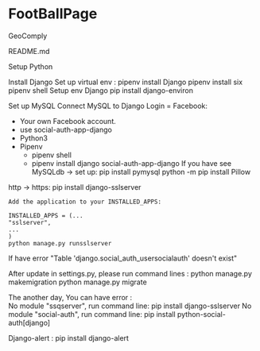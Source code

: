 # FootBallPage
GeoComply

README.md 

Setup Python

Install Django
	Set up virtual env : 
		pipenv install Django
		pipenv install six
		pipenv shell
Setup env Django
	pip install django-environ


Set up MySQL
Connect MySQL to Django
Login = Facebook: 
- Your own Facebook account.
- use social-auth-app-django
- Python3 
- Pipenv
	+ pipenv shell 
	+ pipenv install django social-auth-app-django
If you have see MySQLdb -> set up: pip install pymysql
python -m pip install Pillow

http -> https: 
	pip install django-sslserver
	
	Add the application to your INSTALLED_APPS:

	INSTALLED_APPS = (...
	"sslserver",
	...
	)
	python manage.py runsslserver

If have error "Table 'django.social_auth_usersocialauth' doesn't exist"

After update in settings.py, please run command lines :
	python manage.py makemigration
	python manage.py migrate

The another day, You can have error :  
No module "ssqserver", run command line:
	pip install django-sslserver
No module "social-auth", run command line: 
	pip install python-social-auth[django]

Django-alert : 
	pip install django-alert

	
